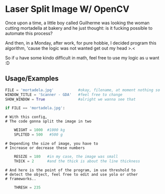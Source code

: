 
# Laser Split Image W/ OpenCV

Once upon a time, a little boy called Guilherme was looking the woman cutting mortadella at bakery and he just thought: is it fucking possible to automate this process?

And then, in a Monday, after work, for pure hobbie, I decided program this algorithm, 'cause the logic was not wanted get out my head >.<

So if u have some kindo difficult in math, feel free to use my logic as u want :D


## Usage/Examples

```python
FILE = 'mortadela.jpg'           #okay, filename, at moment nothing so special
WINDOW_TITLE = 'Scanner - GDA'   #feel free to change
SHOW_WINDOW = True               #alright we wanna see that

if FILE == 'mortadela.jpg':
```
    # With this config,
    # The code gonna split the image in two
```python
    WEIGHT = 1000  #1000 kg
    SPLITED = 500   #500 g
```
    # Depending the size of image, you have to
    # Increase or decrease these numbers
```python
    RESIZE = 180   #in my case, the image was small
    THICK = 2      #and the thick is about the line thickness
````
```
# And here is the point of the program, im use threshold to
# detect the object, feel free to edit and use yolo or other
# frameworks..
```
```python
    THRESH = 235
```


